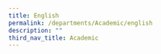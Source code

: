 ```yaml
---
title: English
permalink: /departments/Academic/english
description: ""
third_nav_title: Academic
---
```

